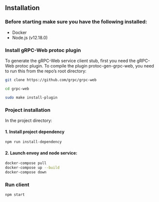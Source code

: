 ## Installation

### Before starting make sure you have the following installed:
- Docker
- Node.js (v12.18.0)

### Install gRPC-Web protoc plugin

To generate the gRPC-Web service client stub, 
first you need the gRPC-Web protoc plugin. To compile the plugin 
protoc-gen-grpc-web, you need to run this from the repo’s root directory:

```sh
git clone https://github.com/grpc/grpc-web

cd grpc-web

sudo make install-plugin
```

### Project installation
In the project directory:

#### 1. Install project dependency
```sh
npm run install-dependency
```

#### 2. Launch envoy and node service:
```sh
docker-compose pull
docker-compose up --build
docker-compose down
```

### Run client
```sh
npm start
```

